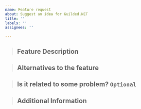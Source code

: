 ```yaml
---
name: Feature request
about: Suggest an idea for Guilded.NET
title: ''
labels: ''
assignees: ''

---
```


> ## Feature Description
> <!--- The description of the feature you want to see. --->

> ## Alternatives to the feature
> <!--- Any alternatives to the feature? --->

> ## Is it related to some problem? `Optional`
> <!--- Describe the problem here. [Optional] --->

> ## Additional Information
> <!--- Anything we should know --->
